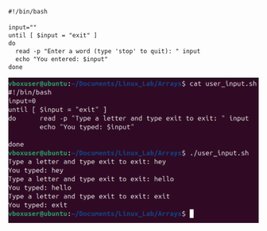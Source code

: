 ```
#!/bin/bash

input=""
until [ $input = "exit" ]
do
  read -p "Enter a word (type 'stop' to quit): " input
  echo "You entered: $input"
done
```
![Code](https://github.com/boa3444/Linux_Lab/blob/01e48ea27c95c73269651f926f960e4a57975d99/images/array_input_user.png)
